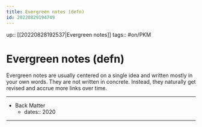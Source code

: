 ```yaml
---
title: Evergreen notes (defn)
id: 20220829194749
---
```

up:: [[20220828192537|Evergreen notes]]
tags:: #on/PKM 

# Evergreen notes (defn)
Evergreen notes are usually centered on a single idea and written mostly in your own words. They are not written in concrete. Instead, they naturally get revised and accrue more links over time.

---

- Back Matter
	- dates:: 2020

---